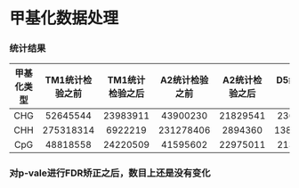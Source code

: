 # 甲基化数据处理



### 统计结果



| 甲基化类型 | TM1统计检验之前 | TM1统计检验之后 | A2统计检验之前 | A2统计检验之后 | D5统计检验之前 |D5统计检验之后|
| :--------: | :-------------: | :-------------: | :------------: | :------------: | :------------: | :------------: |
| CHG        | 52645544        | 23983911        | 43900230       | 21829541 | 23645433 |12923265|
| CHH        | 275318314       | 6922219         | 231278406      | 2894360        | 138325986 |5410318|
| CpG        | 48818558        | 24220509        | 41595602 | 22975011 | 21369529 |13495793|



### 对p-vale进行FDR矫正之后，数目上还是没有变化



